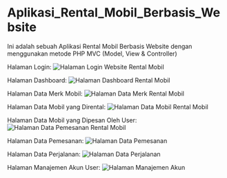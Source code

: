 # Aplikasi_Rental_Mobil_Berbasis_Website
Ini adalah sebuah Aplikasi Rental Mobil Berbasis Website dengan menggunakan metode PHP MVC (Model, View &amp; Controller)


Halaman Login:
![Halaman Login Website Rental Mobil](https://user-images.githubusercontent.com/71967665/123343345-c9e73a80-d57b-11eb-96e5-a8b2aabd8617.JPG)

Halaman Dashboard:
![Halaman Dashboard Rental Mobil](https://user-images.githubusercontent.com/71967665/123343496-129ef380-d57c-11eb-906a-4b04c3d81580.JPG)

Halaman Data Merk Mobil:
![Halaman Data Merk Rental Mobil](https://user-images.githubusercontent.com/71967665/123343700-745f5d80-d57c-11eb-8e45-e61901f7ba09.JPG)

Halaman Data Mobil yang Dirental:
![Halaman Data Mobil Rental Mobil](https://user-images.githubusercontent.com/71967665/123343774-a4a6fc00-d57c-11eb-8f7f-a1f0f54671a1.JPG)

Halaman Data Mobil yang Dipesan Oleh User:
![Halaman Data Pemesanan Rental Mobil](https://user-images.githubusercontent.com/71967665/123343811-b5f00880-d57c-11eb-9165-d53bac2f36cd.JPG)

Halaman Data Pemesanan:
![Halaman Data Pemesanan](https://user-images.githubusercontent.com/71967665/123343834-c43e2480-d57c-11eb-8e3a-36742ca627f6.JPG)

Halaman Data Perjalanan:
![Halaman Data Perjalanan](https://user-images.githubusercontent.com/71967665/123343860-d6b85e00-d57c-11eb-916d-54010746d578.JPG)

Halaman Manajemen Akun User:
![Halaman Manajemen Akun](https://user-images.githubusercontent.com/71967665/123343880-e5067a00-d57c-11eb-8b93-f892e47858bd.JPG)
